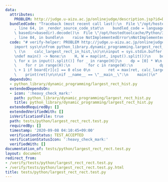 ```yaml
---
data:
  attributes:
    PROBLEM: http://judge.u-aizu.ac.jp/onlinejudge/description.jsp?id=DPL_3_B
  bundledCode: "Traceback (most recent call last):\n  File \"/opt/hostedtoolcache/Python/3.8.5/x64/lib/python3.8/site-packages/onlinejudge_verify/documentation/build.py\"\
    , line 64, in _render_source_code_stat\n    bundled_code = language.bundle(stat.path,\
    \ basedir=basedir).decode()\n  File \"/opt/hostedtoolcache/Python/3.8.5/x64/lib/python3.8/site-packages/onlinejudge_verify/languages/python.py\"\
    , line 84, in bundle\n    raise NotImplementedError\nNotImplementedError\n"
  code: "# verify-helper: PROBLEM http://judge.u-aizu.ac.jp/onlinejudge/description.jsp?id=DPL_3_B\n\
    import sys\n\nfrom python_library.dynamic_programming.largest_rect_hist import\
    \ (\n    calc_largest_rect_in_hist,\n)\n\ninput = sys.stdin.buffer.readline\n\n\
    \ndef main() -> None:\n    H, W = map(int, input().split())\n    board = [[int(x)\
    \ for x in input().split()] for _ in range(H)]\n    dp = [0] * W\n    ret = 0\n\
    \    for r in range(H):\n        for c in range(W):\n            dp[c] = dp[c]\
    \ + 1 if board[r][c] == 0 else 0\n        ret = max(ret, calc_largest_rect_in_hist(dp))\n\
    \    print(ret)\n\n\nif __name__ == \"__main__\":\n    main()\n"
  dependsOn:
  - python_library/dynamic_programming/largest_rect_hist.py
  extendedDependsOn:
  - icon: ':heavy_check_mark:'
    path: python_library/dynamic_programming/largest_rect_hist.py
    title: python_library/dynamic_programming/largest_rect_hist.py
  extendedRequiredBy: []
  extendedVerifiedWith: []
  isVerificationFile: true
  path: tests/python/largest_rect_rect.test.py
  requiredBy: []
  timestamp: '2020-09-08 04:10:45+09:00'
  verificationStatus: TEST_ACCEPTED
  verificationStatusIcon: ':heavy_check_mark:'
  verifiedWith: []
documentation_of: tests/python/largest_rect_rect.test.py
layout: document
redirect_from:
- /verify/tests/python/largest_rect_rect.test.py
- /verify/tests/python/largest_rect_rect.test.py.html
title: tests/python/largest_rect_rect.test.py
---
```

